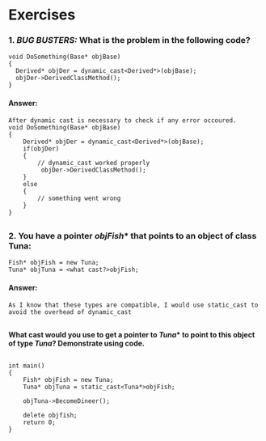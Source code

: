 # Exercises

### 1. *BUG BUSTERS:* What is the problem in the following code?
```
void DoSomething(Base* objBase)
{
  Derived* objDer = dynamic_cast<Derived*>(objBase);
  objDer->DerivedClassMethod();
}
```
#### Answer:
```
After dynamic cast is necessary to check if any error occoured.
void DoSomething(Base* objBase)
{
    Derived* objDer = dynamic_cast<Derived*>(objBase);
    if(objDer)
    {
        // dynamic_cast worked properly 
         objDer->DerivedClassMethod();
    }
    else
    {
        // something went wrong
    }
}   

```
##
### 2. You have a pointer *objFish** that points to an object of class **Tuna**:
```
Fish* objFish = new Tuna;
Tuna* objTuna = <what cast?>objFish;
```

#### Answer:
```
As I know that these types are compatible, I would use static_cast to avoid the overhead of dynamic_cast 
```
##
#### What cast would you use to get a pointer to *Tuna** to point to this object of type *Tuna*? Demonstrate using code.
##
```
int main()
{
    Fish* objFish = new Tuna;
    Tuna* objTuna = static_cast<Tuna*>objFish;
    
    objTuna->BecomeDineer();
    
    delete objfish;
    return 0;
}


```
